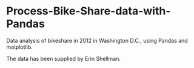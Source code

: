 # Process-Bike-Share-data-with-Pandas

Data analysis of bikeshare in 2012 in Washington D.C., using Pandas and matplotlib.

The data has been supplied by Erin Shellman.